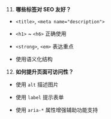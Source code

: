 11. **哪些标签对 SEO 友好？**
    
- `<title>`, `<meta name="description">`
    
- `<h1>` ~ `<h6>` 正确使用
    
- `<strong>`, `<em>` 表达重点
    
- 使用语义化结构
    

12. **如何提升页面可访问性？**
    
- 使用 `alt` 描述图片
    
- 使用 `label` 提示表单
    
- 使用 `aria-*` 属性增强辅助功能支持